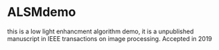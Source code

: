 # ALSMdemo
this is a low light enhancment algorithm demo,
it is a unpublished manuscript in IEEE transactions on image processing. Accepted in 2019
